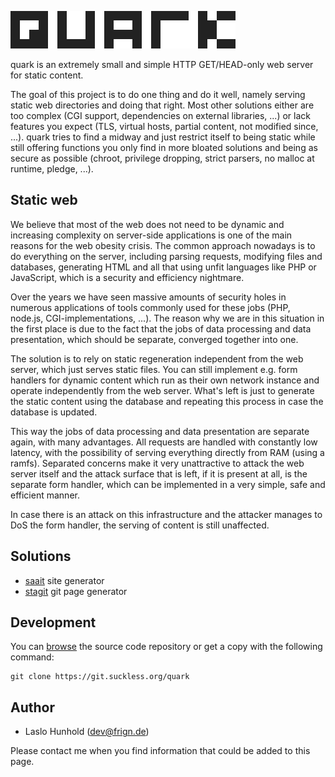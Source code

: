![quark](quark.svg)

quark is an extremely small and simple HTTP GET/HEAD-only web server for static
content.

The goal of this project is to do one thing and do it well, namely serving
static web directories and doing that right. Most other solutions either are
too complex (CGI support, dependencies on external libraries, ...) or lack
features you expect (TLS, virtual hosts, partial content, not modified since,
...). quark tries to find a midway and just restrict itself to being static
while still offering functions you only find in more bloated solutions and
being as secure as possible (chroot, privilege dropping, strict parsers, no
malloc at runtime, pledge, ...).

Static web
----------
We believe that most of the web does not need to be dynamic and increasing
complexity on server-side applications is one of the main reasons for the web
obesity crisis. The common approach nowadays is to do everything on the server,
including parsing requests, modifying files and databases, generating HTML and
all that using unfit languages like PHP or JavaScript, which is a security and
efficiency nightmare.

Over the years we have seen massive amounts of security holes in numerous
applications of tools commonly used for these jobs (PHP, node.js,
CGI-implementations, ...). The reason why we are in this situation in the first
place is due to the fact that the jobs of data processing and data
presentation, which should be separate, converged together into one.

The solution is to rely on static regeneration independent from the web server,
which just serves static files. You can still implement e.g. form handlers for
dynamic content which run as their own network instance and operate
independently from the web server. What's left is just to generate the static
content using the database and repeating this process in case the database is
updated.

This way the jobs of data processing and data presentation are separate again,
with many advantages. All requests are handled with constantly low latency,
with the possibility of serving everything directly from RAM (using a ramfs).
Separated concerns make it very unattractive to attack the web server itself
and the attack surface that is left, if it is present at all, is the separate
form handler, which can be implemented in a very simple, safe and efficient
manner.

In case there is an attack on this infrastructure and the attacker manages to
DoS the form handler, the serving of content is still unaffected.

Solutions
---------
* [saait](https://git.codemadness.org/saait/file/README.html) site generator
* [stagit](https://git.codemadness.org/stagit/file/README.html) git page generator

Development
-----------
You can [browse](//git.suckless.org/quark) the source code repository or get a
copy with the following command:

	git clone https://git.suckless.org/quark

Author
------
* Laslo Hunhold (dev@frign.de)

Please contact me when you find information that could be added to this page.

